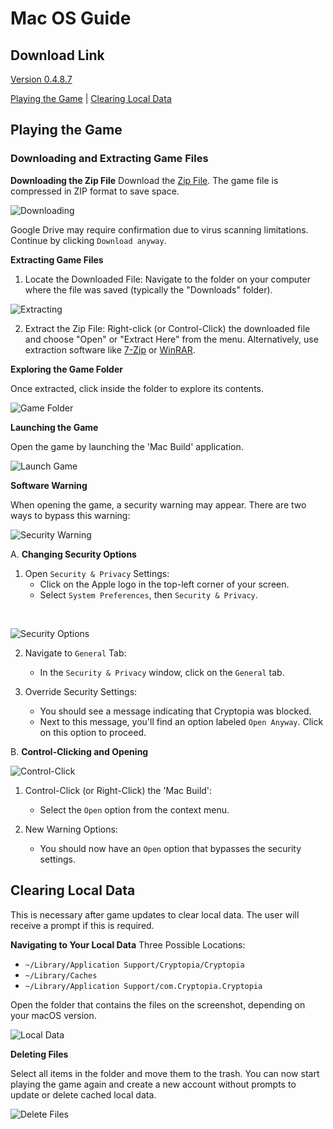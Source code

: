 # Mac OS Guide

## Download Link
[Version 0.4.8.7](https://drive.google.com/file/d/1PA8K6f-gDuaFd6Kt8ujiCsjxlKPoSEUs/view?usp=sharing)

[Playing the Game](#playing-the-game) | [Clearing Local Data](#clearing-local-data)

## Playing the Game

### Downloading and Extracting Game Files

**Downloading the Zip File**
Download the [Zip File](https://drive.google.com/file/d/1PA8K6f-gDuaFd6Kt8ujiCsjxlKPoSEUs/view?usp=sharing). The game file is compressed in ZIP format to save space.

![Downloading](https://i.ibb.co/pdRpDZj/1-drive-link.png)

Google Drive may require confirmation due to virus scanning limitations. Continue by clicking `Download anyway`.

**Extracting Game Files**

1. Locate the Downloaded File: Navigate to the folder on your computer where the file was saved (typically the "Downloads" folder).

![Extracting](https://i.ibb.co/84sKcDH/2-unzip-1.png)

2. Extract the Zip File: Right-click (or Control-Click) the downloaded file and choose "Open" or "Extract Here" from the menu. Alternatively, use extraction software like [7-Zip] or [WinRAR].

**Exploring the Game Folder**

Once extracted, click inside the folder to explore its contents.

![Game Folder](https://i.ibb.co/9hHmncv/5-unzipped.png)

**Launching the Game**

Open the game by launching the 'Mac Build' application.

![Launch Game](https://i.ibb.co/FVYkCD0/6-folder.png)


**Software Warning**

When opening the game, a security warning may appear. There are two ways to bypass this warning:

![Security Warning](https://i.ibb.co/2Wn5PWp/7-warning.png)


A. **Changing Security Options**

1. Open `Security & Privacy` Settings:
   - Click on the Apple logo in the top-left corner of your screen.
   - Select `System Preferences`, then `Security & Privacy`.
 </br>
 
![Security Options](https://i.ibb.co/vHvf2mJ/9-Navigating-to-Preference.png)
   
2. Navigate to `General` Tab:
   - In the `Security & Privacy` window, click on the `General` tab.

3. Override Security Settings:
   - You should see a message indicating that Cryptopia was blocked.
   - Next to this message, you'll find an option labeled `Open Anyway`. Click on this option to proceed.

B. **Control-Clicking and Opening**

![Control-Click](https://i.ibb.co/th0qvdS/9-Opening-Right-Click.png)

1. Control-Click (or Right-Click) the 'Mac Build':
   - Select the `Open` option from the context menu.
   
2. New Warning Options:
   - You should now have an `Open` option that bypasses the security settings.

## Clearing Local Data

This is necessary after game updates to clear local data. The user will receive a prompt if this is required.

**Navigating to Your Local Data**
Three Possible Locations:
- `~/Library/Application Support/Cryptopia/Cryptopia`
- `~/Library/Caches`
- `~/Library/Application Support/com.Cryptopia.Cryptopia`

Open the folder that contains the files on the screenshot, depending on your macOS version.

![Local Data](https://i.ibb.co/HX1TWTd/11-Folder.png)

**Deleting Files**

Select all items in the folder and move them to the trash. You can now start playing the game again and create a new account without prompts to update or delete cached local data.

![Delete Files](https://i.ibb.co/jMJ2BLG/12-Move-To-Trash.png)


[7-Zip]: https://www.7-zip.org/
[WinRAR]: https://www.win-rar.com/
